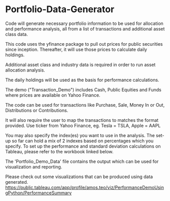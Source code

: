 # Portfolio-Data-Generator
Code will generate necessary portfolio information to be used for allocation and performance analysis, all from a list of transactions and additional asset class data.

This code uses the yfinance package to pull out prices for public securities since inception. Thereafter, it will use those prices to calculate daily holdings.

Additional asset class and industry data is required in order to run asset allocation analysis.

The daily holdings will be used as the basis for performance calculations.

The demo ("Transaction_Demo") includes Cash, Public Equities and Funds where prices are available on Yahoo Finance.

The code can be used for transactions like Purchase, Sale, Money In or Out, Distributions or Contributions.

It will also require the user to map the transactions to matches the format provided. Use ticker from Yahoo Finance, eg. Tesla = TSLA, Apple = AAPL

You may also specify the index(es) you want to use in the analysis. The set-up so far can hold a mix of 2 indexes based on percentages which you specify. To set up the performance and standard deviation calculations on Tableau, please refer to the workbook linked below.

The 'Portfolio_Demo_Data' file contains the output which can be used for visualization and reporting.

Please check out some visualizations that can be produced using data generated.
https://public.tableau.com/app/profile/amos.teo/viz/PerformanceDemoUsingPython/PerformanceSummary
